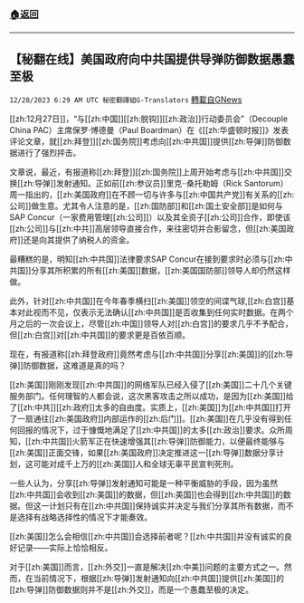 ###  [:house:返回](README.md)
---


## 【秘翻在线】美国政府向中共国提供导弹防御数据愚蠢至极
`12/28/2023 6:29 AM UTC 秘密翻譯組G-Translators` [轉載自GNews](https://gnews.org/articles/2159488)

[[zh:12月27日]]，“与[[zh:中国]][[zh:脱钩]][[zh:政治]]行动委员会”（Decouple China PAC）主席保罗·博德曼（Paul Boardman）在《[[zh:华盛顿时报]]》发表评论文章，就[[zh:拜登]][[zh:国务院]]考虑向[[zh:中共国]]提供[[zh:导弹]]防御数据进行了强烈抨击。

文章说，最近，有报道称[[zh:拜登]][[zh:国务院]]上周开始考虑与[[zh:中共国]]交换[[zh:导弹]]发射通知。正如前[[zh:参议员]]里克··桑托勒姆（Rick Santorum）周一指出的，[[zh:美国政府]]在不顾一切与许多与[[zh:中国共产党]]有关系的[[zh:公司]]做生意。尤其令人注意的是，[[zh:国防部]]和[[zh:国土安全部]]是如何与SAP Concur（一家费用管理[[zh:公司]]）以及其全资子[[zh:公司]]合作，即使该[[zh:公司]]与[[zh:中共]]高层领导直接合作，来往密切并合影留念，但[[zh:美国政府]]还是向其提供了纳税人的资金。

最糟糕的是，明知[[zh:中共国]]法律要求SAP Concur在接到要求时必须与[[zh:中共国]]分享其所积累的所有[[zh:美国]]数据，[[zh:美国国防部]]领导人却仍然这样做。

此外，针对[[zh:中共国]]在今年春季横扫[[zh:美国]]领空的间谍气球,[[zh:白宫]]基本对此视而不见，仅表示无法确认[[zh:中共国]]是否收集到任何实时数据。在两个月之后的一次会议上，尽管[[zh:中国]]领导人对[[zh:白宫]]的要求几乎不予配合，但[[zh:白宫]]对[[zh:中共国]]的要求更是百依百顺。

现在，有报道称[[zh:拜登政府]]竟然考虑与[[zh:中共国]]分享[[zh:美国]]的[[zh:导弹]]防御数据，这难道是真的吗？

[[zh:美国]]刚刚发现[[zh:中共国]]的网络军队已经入侵了[[zh:美国]]二十几个关键服务部门。任何理智的人都会说，这次黑客攻击之所以成功，是因为[[zh:美国]]给了[[zh:中共]][[zh:政府]]太多的自由度。实质上，[[zh:美国]]为[[zh:中共国]]打开了一扇通往[[zh:美国政府]]内部运作的[[zh:后门]]。[[zh:美国]]在几乎没有得到任何回报的情况下，过于慷慨地满足了[[zh:中共国]]的太多[[zh:政治]]要求。众所周知，[[zh:中共国]]火箭军正在快速增强其[[zh:导弹]]防御能力，以便最终能够与[[zh:美国]]正面交锋，如果[[zh:美国政府]]决定推进这一[[zh:导弹]]数据分享计划，这可能对成千上万的[[zh:美国]]人和全球无辜平民宣判死刑。

一些人认为，分享[[zh:导弹]]发射通知可能是一种平衡威胁的手段，因为虽然[[zh:中共国]]会收到[[zh:美国]]的数据，但[[zh:美国]]也会得到[[zh:中共国]]的数据。但这一计划只有在[[zh:中共国]]保持诚实并决定与我们分享其所有数据，而不是选择有战略选择性的情况下才能奏效。

[[zh:美国]]怎么会相信[[zh:中共国]]会选择前者呢？[[zh:中共国]]并没有诚实的良好记录——实际上恰恰相反。

对于[[zh:美国]]而言，[[zh:外交]]一直是解决[[zh:中美]]问题的主要方式之一。然而，在当前情况下，根据[[zh:导弹]]发射通知向[[zh:中共国]]提供[[zh:美国]]的[[zh:导弹]]防御数据则并不是[[zh:外交]]，而是一个愚蠢至极的决定。
